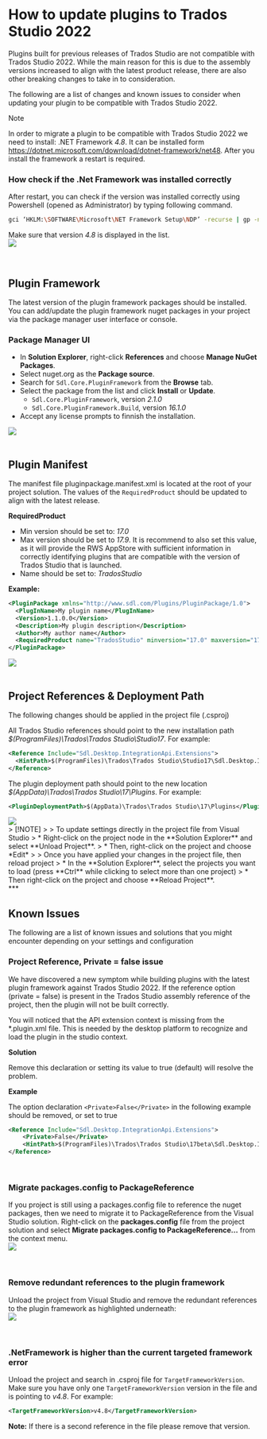 # How to update plugins to Trados Studio 2022

Plugins built for previous releases of Trados Studio are not compatible with Trados Studio 2022.  While the main reason for this is due to the assembly versions increased to align with the latest product release, there are also other breaking changes to take in to consideration. 

The following are a list of changes and known issues to consider when updating your plugin to be compatible with Trados Studio 2022.

> [!NOTE]
>
> In order to migrate a plugin to be compatible with Trados Studio 2022 we need to install:
> .NET Framework *4.8*. It can be installed form https://dotnet.microsoft.com/download/dotnet-framework/net48. After you install the framework a restart is required.

### How check if the .Net Framework was installed correctly
After restart, you can check if the version was installed correctly using Powershell (opened as Administrator) by typing following command.
```sh
gci ‘HKLM:\SOFTWARE\Microsoft\NET Framework Setup\NDP’ -recurse | gp -name Version -EA 0 | where { $_.PSChildName -match ‘^(?!S)\p{L}’} | select PSChildName, Version
```
Make sure that version *4.8* is displayed in the list.
<img style="display:block; margin: 0px" src="images/CheckInstalledNetFramework.png" />

<br/>

## Plugin Framework
The latest version of the plugin framework packages should be installed. You can add/update the plugin framework nuget packages in your project via the package manager user interface or console.
### Package Manager UI
* In **Solution Explorer**, right-click **References** and choose **Manage NuGet Packages**.
* Select nuget.org as the **Package source**.
* Search for `Sdl.Core.PluginFramework` from the **Browse** tab.
* Select the package from the list and click **Install** or **Update**.
  * `Sdl.Core.PluginFramework`, version _2.1.0_
  * `Sdl.Core.PluginFramework.Build`, version _16.1.0_
* Accept any license prompts to finnish the installation.
<img style="display:block; margin: 0px" src="images/UpdatePluginFrameworkPackages.gif" />

<br/>

## Plugin Manifest

The manifest file pluginpackage.manifest.xml is located at the root of your project solution.  The values of the `RequiredProduct` should be updated to align with the latest release.

<b>RequiredProduct</b>
* Min version should be set to: _17.0_
* Max version should be set to _17.9_.  It is recommend to also set this value, as it will provide the RWS AppStore with sufficient information in correctly identifying plugins that are compatible with the version of Trados Studio that is launched.
* Name should be set to: _TradosStudio_
 
**Example:**

~~~xml
<PluginPackage xmlns="http://www.sdl.com/Plugins/PluginPackage/1.0">
  <PlugInName>My plugin name</PlugInName>
  <Version>1.1.0.0</Version>
  <Description>My plugin description</Description>
  <Author>My author name</Author>
  <RequiredProduct name="TradosStudio" minversion="17.0" maxversion="17.9" />
</PluginPackage>
~~~
<img style="display:block; margin: 0px" src="images/UpdatePluginManifestFile.gif" />

<br/>

## Project References & Deployment Path
The following changes should be applied in the project file (.csproj)

All Trados Studio references should point to the new installation path *$(ProgramFiles)\Trados\Trados Studio\Studio17*. For example:

~~~xml
<Reference Include="Sdl.Desktop.IntegrationApi.Extensions">
  <HintPath>$(ProgramFiles)\Trados\Trados Studio\Studio17\Sdl.Desktop.IntegrationApi.Extensions.dll</HintPath>
</Reference>
~~~

The plugin deployment path should point to the new location *$(AppData)\Trados\Trados Studio\17\Plugins*.  For example:

~~~xml
<PluginDeploymentPath>$(AppData)\Trados\Trados Studio\17\Plugins</PluginDeploymentPath>
~~~
<img style="display:block; margin: 0px" src="images/UpdateProjectReferences.gif" />
> [!NOTE]
>
> To update settings directly in the project file from Visual Studio
> * Right-click on the project node in the **Solution Explorer** and select **Unload Project**.
> * Then, right-click on the project and choose *Edit* <projectname>
> 
> Once you have applied your changes in the project file, then reload project
> * In the **Solution Explorer**, select the projects you want to load (press **Ctrl** while clicking to select more than one project)
> * Then right-click on the project and choose **Reload Project**.

<br/>
***
<br/>

## Known Issues
The following are a list of known issues and solutions that you might encounter depending on your settings and configuration

### Project Reference, Private = false issue
We have discovered a new symptom while building plugins with the latest plugin framework against Trados Studio 2022. If the reference option (private = false) is present in the Trados Studio assembly reference of the project, then the plugin will not be built correctly. 

You will noticed that the API extension context is missing from the *.plugin.xml file. This is needed by the desktop platform to recognize and load the plugin in the studio context.

**Solution**

Remove this declaration or setting its value to true (default) will resolve the problem.

**Example**

The option declaration `<Private>False</Private>` in the following example should be removed, or set to true

~~~xml
<Reference Include="Sdl.Desktop.IntegrationApi.Extensions">
    <Private>False</Private>
    <HintPath>$(ProgramFiles)\Trados\Trados Studio\17beta\Sdl.Desktop.IntegrationApi.Extensions.dll</HintPath>
</Reference>
~~~

<br/>

### Migrate packages.config to PackageReference
If you project is still using a packages.config file to reference the nuget packages, then we need to migrate it to PackageReference from the Visual Studio solution.  Right-click on the **packages.config** file from the project solution and select **Migrate packages.config to PackageReference...** from the context menu.
<img style="display:block; margin: 0px" src="images/MigratePackagesConfig.png" />

<br/>

### Remove redundant references to the plugin framework
Unload the project from Visual Studio and remove the redundant references to the plugin framework as highlighted underneath:
<img style="display:block; margin: 0px" src="images/RedundantFrameworkReference.png" />

<br/>

### .NetFramework is higher than the current targeted framework error
Unload the project and search in .csproj file for `TargetFrameworkVersion`. Make sure you have only one `TargetFrameworkVersion` version in the file and is pointing to _v4.8_. For example:

~~~xml
<TargetFrameworkVersion>v4.8</TargetFrameworkVersion>
~~~
**Note:** If there is a second reference in the file please remove that version.

